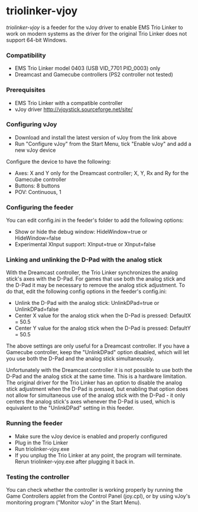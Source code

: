 # triolinker-vjoy

*triolinker-vjoy* is a feeder for the vJoy driver to enable EMS Trio Linker to work on modern systems as the driver for the original Trio Linker does not support 64-bit Windows.

### Compatibility
- EMS Trio Linker model 0403 (USB VID_7701 PID_0003) only
- Dreamcast and Gamecube controllers (PS2 controller not tested)

### Prerequisites
- EMS Trio Linker with a compatible controller
- vJoy driver http://vjoystick.sourceforge.net/site/

### Configuring vJoy
- Download and install the latest version of vJoy from the link above
- Run "Configure vJoy" from the Start Menu, tick "Enable vJoy" and add a new vJoy device

Configure the device to have the following:
- Axes: X and Y only for the Dreamcast controller; X, Y, Rx and Ry for the Gamecube controller
- Buttons: 8 buttons
- POV: Continuous, 1

### Configuring the feeder
You can edit config.ini in the feeder's folder to add the following options:
- Show or hide the debug window: HideWindow=true or HideWindow=false
- Experimental XInput support: XInput=true or XInput=false

### Linking and unlinking the D-Pad with the analog stick
With the Dreamcast controller, the Trio Linker synchronizes the analog stick's axes with the D-Pad. For games that use both the analog stick and the D-Pad it may be necessary to remove the analog stick adjustment. To do that, edit the following config options in the feeder's config.ini:

- Unlink the D-Pad with the analog stick: UnlinkDPad=true or UnlinkDPad=false
- Center X value for the analog stick when the D-Pad is pressed: DefaultX = 50.5
- Center Y value for the analog stick when the D-Pad is pressed: DefaultY = 50.5

The above settings are only useful for a Dreamcast controller. If you have a Gamecube controller, keep the "UnlinkDPad" option disabled, which will let you use both the D-Pad and the analog stick simultaneously.

Unfortunately with the Dreamcast controller it is not possible to use both the D-Pad and the analog stick at the same time. This is a hardware limitation. The original driver for the Trio Linker has an option to disable the analog stick adjustment when the D-Pad is pressed, but enabling that option does not allow for simultaneous use of the analog stick with the D-Pad - it only centers the analog stick's axes whenever the D-Pad is used, which is equivalent to the "UnlinkDPad" setting in this feeder.

### Running the feeder
- Make sure the vJoy device is enabled and properly configured
- Plug in the Trio Linker
- Run triolinker-vjoy.exe
- If you unplug the Trio Linker at any point, the program will terminate. Rerun triolinker-vjoy.exe after plugging it back in.

### Testing the controller ###
You can check whether the controller is working properly by running the Game Controllers applet from the Control Panel (joy.cpl), or by using vJoy's monitoring program ("Monitor vJoy" in the Start Menu).
